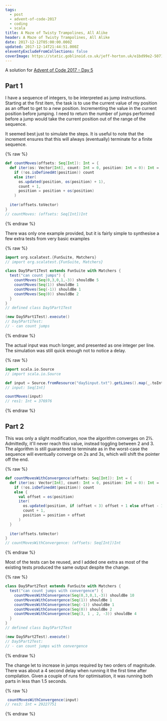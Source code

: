 ```yaml
---
tags:
  - post
  - advent-of-code-2017
  - coding
  - scala
title: A Maze of Twisty Trampolines, All Alike
header: A Maze of Twisty Trampolines, All Alike
date: 2017-12-12T05:00:00.000Z
updated: 2017-12-14T21:44:51.000Z
eleventyExcludeFromCollections: false
coverImage: https://static.goblinoid.co.uk/jeff-horton.uk/e1bd99e2-5071-4d00-87ac-d3c2f5005c9c.png
---
```

A solution for [Advent of Code 2017 - Day 5](http://adventofcode.com/2017/day/5)

## Part 1

I have a sequence of integers, to be interpreted as jump instructions. Starting at the first item, the task is to use
the current value of my position as an offset to get to a new position. Incrementing the value in the current position
before jumping. I need to return the number of jumps performed before a jump would take the current position out of the
range of the sequence. 

It seemed best just to simulate the steps. It is useful to note that the increment ensures that this will always
(eventually) terminate for a finite sequence.

{% raw %}
```scala
def countMoves(offsets: Seq[Int]): Int = {
  def iter(os: Vector[Int], count: Int = 0, position: Int = 0): Int =
    if (!os.isDefinedAt(position)) count
    else iter(
      os.updated(position, os(position) + 1),
      count + 1,
      position = position + os(position)
    )
    
  iter(offsets.toVector)
}
// countMoves: (offsets: Seq[Int])Int
``` 
{% endraw %}

There was only one example provided, but it is fairly simple to synthesise a few extra tests from very basic examples

{% raw %}
```scala
import org.scalatest.{FunSuite, Matchers}
// import org.scalatest.{FunSuite, Matchers}

class Day5Part1Test extends FunSuite with Matchers {
  test("can count jumps") {
    countMoves(Seq(0,3,0,1,-3)) shouldBe 5
    countMoves(Seq(1)) shouldBe 1
    countMoves(Seq(-1)) shouldBe 1
    countMoves(Seq(0)) shouldBe 2
  }
}
// defined class Day5Part1Test

(new Day5Part1Test).execute()
// Day5Part1Test:
// - can count jumps
```
{% endraw %}

The actual input was much longer, and presented as one integer per line. The simulation was still quick enough not to
notice a delay.

{% raw %}
```scala
import scala.io.Source
// import scala.io.Source

def input = Source.fromResource("day5input.txt").getLines().map(_.toInt).toSeq
// input: Seq[Int]

countMoves(input)
// res1: Int = 376976
```
{% endraw %}

## Part 2

This was only a slight modification, now the algorithm converges on 2½. Admittedly, it'll never reach this value,
instead toggling between 2 and 3. The algorithm is still guaranteed to terminate as in the worst-case the sequence will
eventually converge on 2s and 3s, which will shift the pointer off the end.

{% raw %}
```scala
def countMovesWithConvergence(offsets: Seq[Int]): Int = {
  def iter(os: Vector[Int], count: Int = 0, position: Int = 0): Int =
    if (!os.isDefinedAt(position)) count
    else {
      val offset = os(position)
      iter(
        os.updated(position, if (offset < 3) offset + 1 else offset - 1),
        count + 1,
        position = position + offset
      )
  }
  
  iter(offsets.toVector)
}
// countMovesWithConvergence: (offsets: Seq[Int])Int
```
{% endraw %}

Most of the tests can be reused, and I added one extra as most of the existing
tests produced the same output despite the change.

{% raw %}
```scala
class Day5Part2Test extends FunSuite with Matchers {
  test("can count jumps with convergence") {
    countMovesWithConvergence(Seq(0,3,0,1,-3)) shouldBe 10
    countMovesWithConvergence(Seq(1)) shouldBe 1
    countMovesWithConvergence(Seq(-1)) shouldBe 1
    countMovesWithConvergence(Seq(0)) shouldBe 2
    countMovesWithConvergence(Seq(3, 1 , 2, -3)) shouldBe 4
  }
}
// defined class Day5Part2Test

(new Day5Part2Test).execute()
// Day5Part2Test:
// - can count jumps with convergence
```
{% endraw %}

The change let to increase in jumps required by two orders of magnitude. There was about a 4 second delay when running
it the first time after compilation. Given a couple of runs for optimisation, it was running both parts in less than 1.5
seconds.

{% raw %}
```scala
 countMovesWithConvergence(input)
// res3: Int = 29227751
```
{% endraw %}